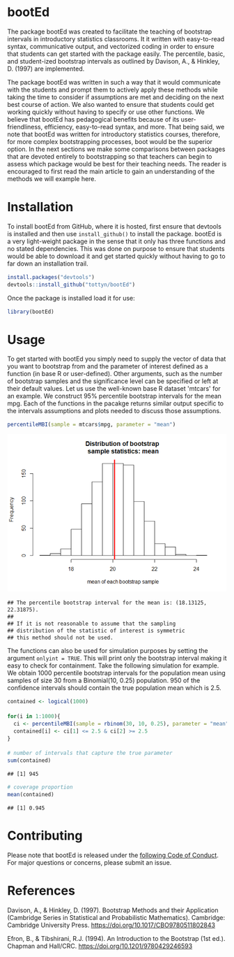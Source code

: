 
# bootEd

The package bootEd was created to facilitate the teaching of bootstrap intervals in introductory statistics classrooms. It it written with easy-to-read syntax, communicative output, and vectorized coding in order to ensure that students can get started with the package easily. The percentile, basic, and student-ized bootstrap intervals as outlined by Davison, A., & Hinkley, D. (1997) are implemented.

The package bootEd was written in such a way that it would communicate with the students and
prompt them to actively apply these methods while taking the time to consider if assumptions are
met and deciding on the next best course of action. We also wanted to ensure that students could
get working quickly without having to specify or use other functions. We believe that bootEd has
pedagogical benefits because of its user-friendliness, efficiency, easy-to-read syntax, and more. That
being said, we note that bootEd was written for introductory statistics courses, therefore, for more
complex bootstrapping processes, boot would be the superior option. In the next sections we make
some comparisons between packages that are devoted entirely to bootstrapping so that teachers can
begin to assess which package would be best for their teaching needs. The reader is encouraged to
first read the main article to gain an understanding of the methods we will example here.

# Installation

To install bootEd from GitHub, where it is hosted, first ensure that devtools is installed and then use `install_github()` to install the package. bootEd is a very light-weight package in the sense that it only has three functions and no stated dependencies. This was done on purpose to ensure that students would be able to download it and get started quickly without having to go to far down an installation trail. 


```r
install.packages("devtools")
devtools::install_github("tottyn/bootEd")
```

Once the package is installed load it for use:


```r
library(bootEd)
```

# Usage

To get started with bootEd you simply need to supply the vector of data that you want to bootstrap from and the parameter of interest defined as a function (in base R or user-defined). Other arguments, such as the number of bootstrap samples and the significance level can be specified or left at their default values. Let us use the well-known base R dataset 'mtcars' for an example. We construct 95% percentile bootstrap intervals for the mean mpg. Each of the functions in the pacakge returns similar output specific to the intervals assumptions and plots needed to discuss those assumptions.


```r
percentileMBI(sample = mtcars$mpg, parameter = "mean")
```

![](unnamed-chunk-3-1.png)<!-- -->

```
## The percentile bootstrap interval for the mean is: (18.13125, 22.31875).
## 
## If it is not reasonable to assume that the sampling 
## distribution of the statistic of interest is symmetric 
## this method should not be used.
```

The functions can also be used for simulation purposes by setting the argument `onlyint = TRUE`. This will print only the bootstrap interval making it easy to check for containment. Take the following simulation for example. We obtain 1000 percentile bootstrap intervals for the population mean using samples of size 30 from a Binomial(10, 0.25) population. 950 of the confidence intervals should contain the true population mean which is 2.5. 


```r
contained <- logical(1000)

for(i in 1:1000){
  ci <- percentileMBI(sample = rbinom(30, 10, 0.25), parameter = "mean", onlyint = TRUE)
  contained[i] <- ci[1] <= 2.5 & ci[2] >= 2.5
}

# number of intervals that capture the true parameter
sum(contained)
```

```
## [1] 945
```

```r
# coverage proportion
mean(contained)
```

```
## [1] 0.945
```

# Contributing

Please note that bootEd is released under the [following Code of Conduct](code_of_conduct.md). For major questions or concerns, please submit an issue.

# References 

Davison, A., & Hinkley, D. (1997). Bootstrap Methods and their Application (Cambridge Series in Statistical and Probabilistic Mathematics). Cambridge: Cambridge University Press. https://doi.org/10.1017/CBO9780511802843

Efron, B., & Tibshirani, R.J. (1994). An Introduction to the Bootstrap (1st ed.). Chapman and Hall/CRC. https://doi.org/10.1201/9780429246593

